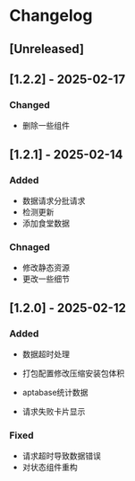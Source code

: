 
# Changelog

## [Unreleased]
## [1.2.2] - 2025-02-17

### Changed
- 删除一些组件

## [1.2.1] - 2025-02-14

### Added
- 数据请求分批请求
- 检测更新
- 添加食堂数据
### Chnaged
- 修改静态资源
- 更改一些细节

## [1.2.0] - 2025-02-12

### Added

- 数据超时处理

- 打包配置修改压缩安装包体积

- aptabase统计数据

- 请求失败卡片显示

### Fixed

- 请求超时导致数据错误
- 对状态组件重构